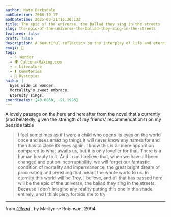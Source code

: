 ```yaml
---
author: Nate Barksdale
pubDatetime: 2008-10-17
modDatetime: 2025-03-31T16:30:13Z
title: The epic of the universe, the ballad they sing in the streets
slug: the-epic-of-the-universe-the-ballad-they-sing-in-the-streets
featured: false
draft: false
description: A beautiful reflection on the interplay of life and eternity from Marilynne Robinson's _Gilead_.
emoji: 🌌
tags:
  - ✨ Wonder
  - 🌍 Culture-Making.com
  - ✍️ Literature
  - ⚰️ Cemeteries
  - 🌌 Dystopias
haiku: |
  Eyes wide in wonder,  
  Mortality's sweet embrace,  
  Eternity sings.
coordinates: [40.6050, -91.1986]
---
```


A lovely passage on the here and hereafter from the novel that's currently (and belatedly, given the strength of my friends' recommendations) on my bedside table

> I feel sometimes as if I were a child who opens its eyes on the world once and sees amazing things it will never know any names for and then has to close its eyes again. I know this is all mere apparition compared to what awaits us, but it is only lovelier for that. There is a human beauty to it. And I can't believe that, when we have all been changed and put on incorruptibility, we will forget our fantastic condition of mortality and impermanence, the great bright dream of procreating and perishing that meant the whole world to us. In eternity this world will be Troy, I believe, and all that has passed here will be the epic of the universe, the ballad they sing in the streets. Because I don't imagine any reality putting this one in the shade entirely, and I think piety forbids me to try

---

from _[Gilead](http://books.google.com/books?id=d-f--2Lth_QC&printsec=frontcover&dq=gilead&ei=Nu74SNe2G4u8tAPattSmDA#PPA57,M1)_ , by Marilynne Robinson, 2004

